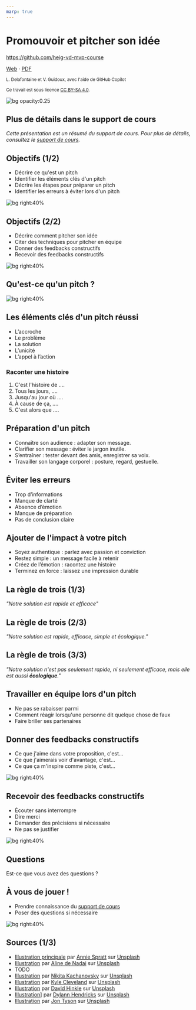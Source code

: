 ```yaml
---
marp: true
---
```


<!--
theme: gaia
size: 16:9
paginate: true
author: L. Delafontaine et V. Guidoux, avec l'aide de GitHub Copilot
title: HEIG-VD MVP Course - Promouvoir et pitcher son idée
description: Promouvoir et pitcher son idée pour le cours MVP à la HEIG-VD, Suisse
url: https://heig-vd-mvp-course.github.io/heig-vd-mvp-course/05-cours-promouvoir-et-pitcher-son-idee/01-presentation/index.html
header: "**Promouvoir et pitcher son idée**"
footer: "**HEIG-VD** - MVP Course 2024-2025 - CC BY-SA 4.0"
style: |
    :root {
        --color-background: #fff;
        --color-foreground: #333;
        --color-highlight: #f96;
        --color-dimmed: #888;
        --color-headings: #7d8ca3;
    }
    blockquote {
        font-style: italic;
    }
    table {
        width: 100%;
    }
    h1, h2, h3, h4, h5, h6 {
        color: var(--color-headings);
    }
    h2, h3, h4, h5, h6 {
        font-size: 1.5rem;
    }
    h1 a:link, h2 a:link, h3 a:link, h4 a:link, h5 a:link, h6 a:link {
        text-decoration: none;
    }
    section:not(.lead) > p, blockquote {
        text-align: justify;
    }
    section:has(h1) {
        padding: 50px;
    }
    section:has(h1) > header {
        display: none;
    }
    section > header {
        font-size: 50%;
    }
    .two-columns {
        display: grid;
        grid-template-columns: 1fr 1fr;
        gap: 1rem;
    }
headingDivider: 6
-->

# Promouvoir et pitcher son idée

<!--
_class: lead
_paginate: false
-->

<https://github.com/heig-vd-mvp-course>

[Web][web] · [PDF][pdf]

<small>L. Delafontaine et V. Guidoux, avec l'aide de GitHub Copilot</small>

<small>Ce travail est sous licence [CC BY-SA 4.0][license].</small>

![bg opacity:0.25][illustration-principale]

## Plus de détails dans le support de cours

<!-- _class: lead -->

_Cette présentation est un résumé du support de cours. Pour plus de détails,
consultez le [support de cours][course-material]._

## Objectifs (1/2)

- Décrire ce qu'est un pitch
- Identifier les éléments clés d'un pitch
- Décrire les étapes pour préparer un pitch
- Identifier les erreurs à éviter lors d'un pitch

![bg right:40%][illustration-objectifs]

## Objectifs (2/2)

- Décrire comment pitcher son idée
- Citer des techniques pour pitcher en équipe
- Donner des feedbacks constructifs
- Recevoir des feedbacks constructifs

![bg right:40%][illustration-objectifs]

## Qu'est-ce qu'un pitch ?

![bg right:40%][illustration-pitch-2]

## Les éléments clés d'un pitch réussi

- L’accroche
- Le problème
- La solution
- L’unicité
- L’appel à l’action

### Raconter une histoire

1. C'est l'histoire de ....
2. Tous les jours, ....
3. Jusqu'au jour où ....
4. À cause de ça, ....
5. C'est alors que ....

## Préparation d'un pitch

- Connaître son audience : adapter son message.
- Clarifier son message : éviter le jargon inutile.
- S’entraîner : tester devant des amis, enregistrer sa voix.
- Travailler son langage corporel : posture, regard, gestuelle.

## Éviter les erreurs

<!-- TODO -->

- Trop d’informations
- Manque de clarté
- Absence d’émotion
- Manque de préparation
- Pas de conclusion claire

## Ajouter de l'impact à votre pitch

<!-- TODO -->

- Soyez authentique : parlez avec passion et conviction
- Restez simple : un message facile à retenir
- Créez de l’émotion : racontez une histoire
- Terminez en force : laissez une impression durable

## La règle de trois (1/3)

<!-- _class: lead -->

_"Notre solution est rapide et efficace"_

## La règle de trois (2/3)

<!-- _class: lead -->

_"Notre solution est rapide, efficace, simple et écologique."_

## La règle de trois (3/3)

<!-- _class: lead -->

_"Notre solution n'est pas seulement rapide, ni seulement efficace, mais elle
est aussi **écologique**."_

## Travailler en équipe lors d'un pitch

- Ne pas se rabaisser parmi
- Comment réagir lorsqu'une personne dit quelque chose de faux
- Faire briller ses partenaires

## Donner des feedbacks constructifs

- Ce que j'aime dans votre proposition, c'est...
- Ce que j'aimerais voir d'avantage, c'est...
- Ce que ça m'inspire comme piste, c'est...

![bg right:40%][illustration-donner-feedbacks]

## Recevoir des feedbacks constructifs

- Écouter sans interrompre
- Dire merci
- Demander des précisions si nécessaire
- Ne pas se justifier

![bg right:40%][illustration-recevoir-feedbacks]

## Questions

<!-- _class: lead -->

Est-ce que vous avez des questions ?

## À vous de jouer !

- Prendre connaissance du [support de cours][course-material]
- Poser des questions si nécessaire

![bg right:40%][illustration-a-vous-de-jouer]

## Sources (1/3)

- [Illustration principale][illustration-principale] par
  [Annie Spratt](https://unsplash.com/@anniespratt) sur
  [Unsplash](https://unsplash.com/photos/white-wall-tiles-in-close-up-photography-OZ2BNYfF_xM)
- [Illustration][illustration-objectifs] par
  [Aline de Nadai](https://unsplash.com/@alinedenadai) sur
  [Unsplash](https://unsplash.com/photos/j6brni7fpvs)
- TODO
- [Illustration][illustration-a-vous-de-jouer] par
  [Nikita Kachanovsky](https://unsplash.com/@nkachanovskyyy) sur
  [Unsplash](https://unsplash.com/photos/white-sony-ps4-dualshock-controller-over-persons-palm-FJFPuE1MAOM)
- [Illustration][illustration-pitch-1] par
  [Kyle Cleveland](https://unsplash.com/@kyleclevelandphoto) sur
  [Unsplash](https://unsplash.com/photos/woman-in-green-and-white-plaid-dress-shirt-and-black-pants-leaning-on-gray-wall-b5OzroVj4DY)
- [Illustration][illustration-pitch-2] par
  [David Hinkle](https://unsplash.com/@hinkshoots) sur
  [Unsplash](https://unsplash.com/photos/man-in-white-dress-shirt-and-black-pants-standing-beside-glass-window-cloA7tBdZ4c)
- [Illustration][illustration-recevoir-feedbacks]] par
  [Dylann Hendricks](https://unsplash.com/@dylanhendricks) sur
  [Unsplash](https://unsplash.com/photos/gray-sand-with-water-droplets-tCPbxjzQDmE)
- [Illustration][illustration-donner-feedbacks] par
  [Jon Tyson](https://unsplash.com/@jontyson) sur
  [Unsplash](https://unsplash.com/photos/yellow-awesome-printed-signage-82ZEOTntP8g)

<!-- URLs -->

[web]:
	https://heig-vd-mvp-course.github.io/heig-vd-mvp-course/05-cours-promouvoir-et-pitcher-son-idee/01-presentation/
[pdf]:
	https://heig-vd-mvp-course.github.io/heig-vd-mvp-course/05-cours-promouvoir-et-pitcher-son-idee/01-presentation/05-cours-promouvoir-et-pitcher-son-idee-presentation.pdf
[course-material]:
	https://github.com/heig-vd-mvp-course/heig-vd-mvp-course/blob/main/05-cours-promouvoir-et-pitcher-son-idee/02-support-de-cours/README.md
[license]:
	https://github.com/heig-vd-mvp-course/heig-vd-mvp-course/blob/main/LICENSE.md

<!-- Illustrations -->

[illustration-principale]:
	https://images.unsplash.com/photo-1612538498488-226257115cc4?fit=crop&h=720
[illustration-objectifs]:
	https://images.unsplash.com/photo-1516389573391-5620a0263801?fit=crop&h=720
[illustration-a-vous-de-jouer]:
	https://images.unsplash.com/photo-1509198397868-475647b2a1e5?fit=crop&h=720
[illustration-pitch-1]:
	https://images.unsplash.com/photo-1614475496299-d4499fb699f1?fit=crop&h=720
[illustration-pitch-2]:
	https://images.unsplash.com/photo-1611940273499-e7e8ed5cbb55?fit=crop&h=720
[illustration-recevoir-feedbacks]:
	https://images.unsplash.com/photo-1618382521478-a0bfaf1a7604?fit=crop&h=720
[illustration-donner-feedbacks]:
	https://images.unsplash.com/photo-1508591360875-10163ed98c8e?fit=crop&h=720
